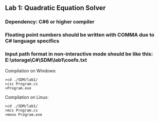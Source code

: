 ## Lab 1: Quadratic Equation Solver
### Dependency: C#6 or higher compiler
### Floating point numbers should be written with COMMA due to C# language specifics
### Input path format in non-interactive mode should be like this: E:\storage\C#\SDM\lab1\coefs.txt

Compilation on Windows:
```shell
>cd ./SDM/lab1/
>csc Program.cs
>Program.exe
```

Compilation on Linux:
```shell
>cd ./SDM/lab1/
>mcs Program.cs
>mono Program.exe
```
